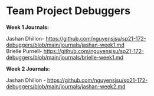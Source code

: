# Team Project Debuggers 
**Week 1 Journals:**

Jashan Dhillon-  https://github.com/nguyensjsu/sp21-172-debuggers/blob/main/journals/jashan-week1.md  
Brielle Purnell-  https://github.com/nguyensjsu/sp21-172-debuggers/blob/main/journals/brielle-week1.md

**Week 2 Journals:**

Jashan Dhillon - https://github.com/nguyensjsu/sp21-172-debuggers/blob/main/journals/jashan-week2.md
